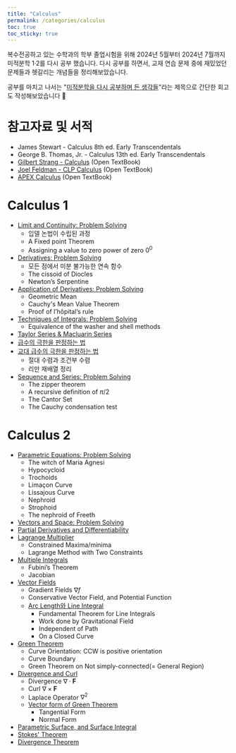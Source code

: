 ```yaml
---
title: "Calculus"
permalink: /categories/calculus
toc: true
toc_sticky: true
---
```


복수전공하고 있는 수학과의 학부 졸업시험을 위해 2024년 5월부터 2024년 7월까지 미적분학 1·2를 다시 공부 했습니다. 다시 공부를 하면서, 교재 연습 문제 중에 재밌었던 문제들과 헷갈리는 개념들을 정리해보았습니다.

공부를 마치고 나서는 "[미적분학을 다시 공부하며 든 생각들](/2024/08/15/thoughts-I-had-while-studying-calculus-again/)"라는 제목으로 간단한 회고도 작성해보았습니다 🙂


# 참고자료 및 서적

- James Stewart - Calculus 8th ed. Early Transcendentals
- George B. Thomas, Jr. - Calculus 13th ed. Early Transcendentals
- [Gilbert Strang - Calculus](https://open.umn.edu/opentextbooks/textbooks/252) (Open TextBook)
- [Joel Feldman - CLP Calculus](https://personal.math.ubc.ca/~CLP/) (Open TextBook)
- [APEX Calculus](https://www.apexcalculus.com/) (Open TextBook)


# Calculus 1

- [Limit and Continuity: Problem Solving](/2024/05/01/limit-and-continuity-problem-solving/)
  - 입델 논법이 수립된 과정
  - A Fixed point Theorem
  - Assigning a value to zero power of zero $0^0$
- [Derivatives: Problem Solving](/2024/05/05/derivatives-problem-solving/)
  - 모든 점에서 미분 불가능한 연속 함수
  - The cissoid of Diocles
  - Newton’s Serpentine
- [Application of Derivatives: Problem Solving](/2024/05/20/application-of-derivatives-problem-solving/)
  - Geometric Mean
  - Cauchy's Mean Value Theorem
  - Proof of l’hôpital’s rule
- [Techniques of Integrals: Problem Solving](/2024/05/30/techniques-of-integrals-problem-solving/)
  - Equivalence of the washer and shell methods
- [Taylor Series & Macluarin Series](/2022/10/29/talyor-series-and-maclaurin-series/)
- [급수의 극한을 판정하는 법](/2024/06/08/determine-the-limit-of-a-series/)
- [교대 급수의 극한을 판정하는 법](/2024/06/08/determine-the-limit-of-an-alternating-series/)
  - 절대 수렴과 조건부 수렴
  - 리만 재배열 정리
- [Sequence and Series: Problem Solving](/2024/06/08/sequence-and-series-problem-solving/)
  - The zipper theorem
  - A recursive definition of $\pi/2$
  - The Cantor Set
  - The Cauchy condensation test


# Calculus 2

- [Parametric Equations: Problem Solving](/2024/06/16/parametric-equations-problem-solving/)
  - The witch of Maria Agnesi
  - Hypocycloid
  - Trochoids
  - Limaçon Curve
  - Lissajous Curve
  - Nephroid
  - Strophoid
  - The nephroid of Freeth
- [Vectors and Space: Problem Solving](/2024/06/30/vectors-and-space-problem-solving/)
- [Partial Derivatives and Differentiability](/2024/07/06/prtial-derivatives-and-differentiability/)
- [Lagrange Multiplier](/2024/07/14/lagrange-multiplier/)
  - Constrained Maxima/minima
  - Lagrange Method with Two Constraints
- [Multiple Integrals](/2024/07/16/multiple-integrals/)
  - Fubini’s Theorem
  - Jacobian
- [Vector Fields](/2024/07/20/vector-fields-and-line-integrals/)
  - Gradient Fields $\nabla f$
  - Conservative Vector Field, and Potential Function
  - [Arc Length와 Line Integral](/2024/06/30/arc-length-and-line-integral/)
    - Fundamental Theorem for Line Integrals
    - Work done by Gravitational Field
    - Independent of Path
    - On a Closed Curve
- [Green Theorem](/2024/07/21/green-theorem/)
  - Curve Orientation: CCW is positive orientation
  - Curve Boundary
  - Green Theorem on Not simply-connected(= General Region)
- [Divergence and Curl](/2024/07/24/curl-and-divergence/)
  - Divergence $\nabla \cdot \mathbf{F}$
  - Curl $\nabla \times \mathbf{F}$
  - Laplace Operator $\nabla^2$
  - [Vector form of Green Theorem](/2024/07/25/vector-form-of-green-theorem/)
    - Tangential Form
    - Normal Form
- [Parametric Surface, and Surface Integral](/2024/08/10/paramteric-surface/)
- [Stokes' Theorem](/2024/08/11/stokes-theorem/)
- [Divergence Theorem](/2024/08/14/divergence-theorem/)
